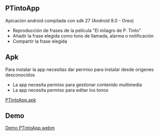 ## PTintoApp

Apicación android compilada con sdk 27 (Android 8.0 - Oreo)

- Reproducción de frases de la película "El milagro de P. Tinto"
- Añadir la frase elegida como tono de llamada, alarma o notificación
- Compartir la frase elegida

## Apk

Para instalar la app necesitas dar permiso para instalar desde origenes desconocidos

- La app necesita permiso para gestionar contenido multimedia
- La app necesita permiso para editar los tonos

[PTintoApp.apk](https://github.com/abeltran10/PTintoApp/tree/master/app/apk)

## Demo
[Demo PTintoApp.webm](https://github.com/abeltran10/PTintoApp/assets/44783052/b6be8198-7cf4-444e-aef0-1578afd08713)



